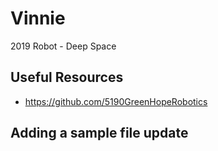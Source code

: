# Vinnie
2019 Robot - Deep Space

## Useful Resources
* https://github.com/5190GreenHopeRobotics

## Adding a sample file update
